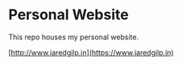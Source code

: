 # Personal Website

This repo houses my personal website.

[http://www.jaredgilp.in](https://www.jaredgilp.in)
